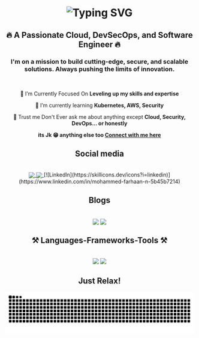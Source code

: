 <h1 align="center">
    <img src="https://readme-typing-svg.demolab.com?font=Rubik&weight=600&size=80&duration=1100&pause=1000&color=BE2ED6&background=FFFFFF00&center=true&vCenter=true&width=1200&height=150&lines=Hey+There!++%F0%9F%91%8B;I'm+Batman++%F0%9F%A6%87%F0%9F%A6%B8%E2%80%8D%E2%99%82%EF%B8%8F;Oops!!!!!;I'm+Mohammed+Farhaan!++%F0%9F%98%81" alt="Typing SVG" />
</h1>

<h2 align="center">🔥 A Passionate Cloud, DevSecOps, and Software Engineer 🔥 </h3>
<h3 align="center">I'm on a mission to build cutting-edge, secure, and scalable solutions. Always pushing the limits of innovation.</h3>

<br/>

<div align="center">
 
 🔭 I’m Currently Focused On **Leveling up my skills and expertise**
 
 🌱 I’m currently learning **Kubernetes, AWS, Security**

💬 Trust me Don't Ever ask me about anything except **Cloud, Security, DevOps... or  honestly** 

**its Jk 😁 anything else too [Connect with me here](https://www.linkedin.com/in/mohammed-farhaan-n-5b45b7214/)**

 </div>
 
 <h2 align="center">Social media </h2>
 <br/>
 <div align="center"> 
    <a href="https://www.linkedin.com/in/mohammed-farhaan-n-5b45b7214/" target="_blank">
      <img align="center" src="https://skillicons.dev/icons?i=linkedin"/>
    </a>
     <a href="https://github.com/Mohammed-Farhaan-N" target="_blank">
      <img align="center" src="https://skillicons.dev/icons?i=github"/>
    </a>
    [![LinkedIn](https://skillicons.dev/icons?i=linkedin)](https://www.linkedin.com/in/mohammed-farhaan-n-5b45b7214)
</div>

 <h2 align="center">Blogs</h2>
 <br/>
 <div align="center"> 
    <a href="https://mohammedfarhaan.hashnode.dev/" target="_blank"><img align="center" src="https://img.shields.io/badge/Hashnode-2962FF?style=for-the-badge&logo=hashnode&logoColor=white"/></a>
    <a href="[https://github.com/Mohammed-Farhaan-N](https://medium.com/@mohammedfarhaan)" target="_blank"><img align="center" src="https://img.shields.io/badge/Medium-12100E?style=for-the-badge&logo=medium&logoColor=white"/></a>
</div>

<h2 align="center">⚒️ Languages-Frameworks-Tools ⚒️</h2>
<br/>
<div align="center">
    <img src="https://skillicons.dev/icons?i=linux,jenkins,docker,kubernetes,terraform,ansible,aws,azure,gcp,github,git,prometheus,grafana,py,bash" />
    <img src="https://skillicons.dev/icons?i=kali,elasticsearch,maven,gradle,go,html,css,js,java,mysql" /><br>
</div>
<div align="center">
  <h2>Just Relax! </h2>
  <img alt="snake eating my contributions" src="https://raw.githubusercontent.com/Mohammed-Farhaan-N/Mohammed-Farhaan-N/output/github-contribution-grid-snake.svg" />
  <br/><br/><br/>
</div>
